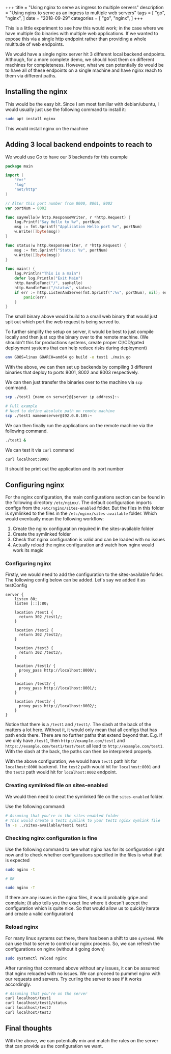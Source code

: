 +++
title = "Using nginx to serve as ingress to multiple servers"
description = "Using nginx to serve as an ingress to multiple web servers"
tags = [
    "go",
    "nginx",
]
date = "2018-09-29"
categories = [
    "go",
    "nginx",
]
+++

This is a little experiment to see how this would work; in the case where we have multiple Go binaries with multiple web applications. If we wanted to expose this via a single http endpoint rather than providing a whole multitude of web endpoints.

We would have a single nginx server hit 3 different local backend endpoints. Although, for a more complete demo, we should host them on different machines for completeness. However, what we can potentially do would be to have all of these endpoints on a single machine and have nginx reach to them via different paths.

## Installing the nginx

This would be the easy bit. Since I am most familiar with debian/ubuntu, I would usually just use the following command to install it:

```bash
sudo apt install nginx
```

This would install nginx on the machine

## Adding 3 local backend endpoints to reach to

We would use Go to have our 3 backends for this example

```go
package main

import (
	"fmt"
	"log"
	"net/http"
)

// Alter this port number from 8000, 8001, 8002
var portNum = 8002

func sayHello(w http.ResponseWriter, r *http.Request) {
	log.Printf("Say Hello to %v", portNum)
	msg := fmt.Sprintf("Application Hello port %v", portNum)
	w.Write([]byte(msg))
}

func status(w http.ResponseWriter, r *http.Request) {
	msg := fmt.Sprintf("Status: %v", portNum)
	w.Write([]byte(msg))
}

func main() {
	log.Println("This is a main")
	defer log.Println("Exit Main")
	http.HandleFunc("/", sayHello)
	http.HandleFunc("/status", status)
	if err := http.ListenAndServe(fmt.Sprintf(":%v", portNum), nil); err != nil {
		panic(err)
	}
}
```

The small binary above would build to a small web binary that would just spit out which port the web request is being served to.

To further simplify the setup on server, it would be best to just compile locally and then just scp the binary over to the remote machine. (We shouldn't this for productions systems, create proper CI/CD/gated deployment systems that can help reduce risks during deployment)

```bash
env GOOS=linux GOARCH=amd64 go build -o test1 ./main.go
```

With the above, we can then set up backends by compiling 3 different binaries that deploy to ports 8001, 8002 and 8003 respectively.

We can then just transfer the binaries over to the machine via `scp` command.

```bash
scp ./test1 {name on server}@{server ip address}:~

# Full example
# Need to define absolute path on remote machine
scp ./test1 nameonserver@192.0.0.105:~
```

We can then finally run the applications on the remote machine via the following command.

```bash
./test1 &
```

We can test it via `curl` command

```bash
curl localhost:8000
```

It should be print out the application and its port number

## Configuring nginx

For the nginx configuration, the main configurations section can be found in the following directory `/etc/nginx/`. The default configuration imports configs from the `/etc/nginx/sites-enabled` folder. But the files in this folder is symlinked to the files in the `/etc/nginx/sites-available` folder. Which would eventually mean the following workflow:

1. Create the nginx configuration required in the sites-available folder
2. Create the symlinked folder
3. Check that nginx configuration is valid and can be loaded with no issues
4. Actually reload the nginx configuration and watch how nginx would work its magic

### Configuring nginx

Firstly, we would need to add the configuration to the sites-available folder. The following config below can be added. Let's say we added it as testConfig

```
server {
    listen 80;
    listen [::]:80;

    location /test1 {
      return 302 /test1/;
    }

    location /test2 {
      return 302 /test2/;
    }

    location /test3 {
      return 302 /test3/;
    }

    location /test1/ {
      proxy_pass http://localhost:8000/;
    }

    location /test2/ {
      proxy_pass http://localhost:8001/;
    }

    location /test3/ {
      proxy_pass http://localhost:8002/;
    }
}
```

Notice that there is a `/test1` and `/test1/`. The slash at the back of the matters a lot here. Without it, it would only mean that all configs that has path ends there. There are no further paths that extend beyond that. E.g. If we only have `/test1`, then `http://example.com/test1` and `https://example.com/test1/test/test` all lead to `http://example.com/test1`. With the slash at the back, the paths can then be interpreted properly.

With the above configuration, we would have `test1` path hit for `localhost:8000` backend. The `test2` path would hit for `localhost:8001` and the `test3` path would hit for `localhost:8002` endpoint.

### Creating symlinked file on sites-enabled

We would then need to creat the symlinked file on the `sites-enabled` folder.

Use the following command:

```bash
# Assuming that you're in the sites-enabled folder
# This would create a test1 symlink to your test1 nginx symlink file
ln -s ../sites-available/test1 test1
```

### Checking nginx configuration is fine

Use the following command to see what nginx has for its configuration right now and to check whether configurations specified in the files is what that is expected

```bash
sudo nginx -t

# OR

sudo nginx -T
```

If there are any issues in the nginx files, it would probably gripe and complain; (it also tells you the exact line where it doesn't accept the configuration which is quite nice. So that would allow us to quickly iterate and create a valid configuration)

### Reload nginx

For many linux systems out there, there has been a shift to use `systemd`. We can use that to serve to control our nginx process. So, we can refresh the configurations on nginx (without it going down)

```bash
sudo systemctl reload nginx
```

After running that command above without any issues, it can be assumed that nginx reloaded with no issues. We can proceed to pummel nginx with our requests and servers. Try curling the server to see if it works accordingly.

```bash
# Assuming that you're on the server
curl localhost/test1
curl localhost/test1/status
curl localhost/test2
curl localhost/test3
```

## Final thoughts

With the above, we can potentially mix and match the rules on the server that can provide us the configuration we want.
